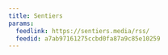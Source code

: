 ```yaml
---
title: Sentiers
params:
  feedlink: https://sentiers.media/rss/
  feedid: a7ab97161275ccbd0fa87a9c85e10259
---
```

